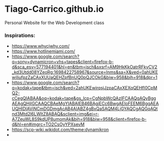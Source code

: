 # Tiago-Carrico.github.io
Personal Website for the Web Development class


### Inspirations: 
- https://www.whycjwhy.com/
- https://www.hotlinemiami.com/
- https://www.google.com/search?q=sony+dynamicron+vhs+tapes&client=firefox-b-d&sca_esv=577194401&hl=en&tbm=isch&sxsrf=AM9HkKkOatrRFkyCV2_kd3Utdd08YZeoRg:1698422758967&source=lnms&sa=X&ved=0ahUKEwjIiufpzZaCAxXUUaQEHZpfBnUQ0pQJCOkG&biw=958&bih=918&dpr=1
- https://www.google.com/search?q=kodak+tape&tbm=isch&ved=2ahUKEwirqsjJzpaCAxXEXqQEHfI0CpMQ2-cCegQIABAA&oq=kodak+tape&gs_lcp=CgNpbWcQAzIFCAAQgAQyBggAEAgQHjIGCAAQCBAeMgYIABAIEB46BAgjECc6BwgAEIoFEEM6BggAEAUQHlDlAViNCmDGDmgAcAB4AIABZ4gBxQaSAQM4LjGYAQCgAQGqAQtnd3Mtd2l6LWltZ8ABAQ&sclient=img&ei=r-A7ZeuWL8S9kdUP8umomAk&bih=918&biw=958&client=firefox-b-d&hl=en#imgrc=TO2CsOyYPXsevM
- https://scp-wiki.wikidot.com/theme:dynamikron
- 

